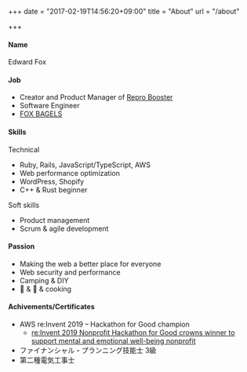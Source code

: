 +++
date = "2017-02-19T14:56:20+09:00"
title = "About"
url = "/about"

+++

<style>
  section.main .content .markdown ol > li {
    list-style-type: decimal;
  }
  section.main .content .markdown li > ul {
    margin: 0;
    padding-left: 1.5em;
  }
</style>

#### Name

Edward Fox

#### Job

- Creator and Product Manager of [Repro Booster](https://repro.io/products/booster/)
- Software Engineer
- [FOX BAGELS](https://www.instagram.com/foxbagels/)

#### Skills

Technical

- Ruby, Rails, JavaScript/TypeScript, AWS
- Web performance optimization
- WordPress, Shopify
- C++ & Rust beginner

Soft skills

- Product management
- Scrum & agile development

#### Passion

- Making the web a better place for everyone
- Web security and performance
- Camping & DIY
- 🍺 & 🍷 & cooking

#### Achivements/Certificates

- AWS re:Invent 2019 – Hackathon for Good champion
  - [re:Invent 2019 Nonprofit Hackathon for Good crowns winner to support mental and emotional well-being nonprofit](https://aws.amazon.com/blogs/publicsector/reinvent-2019-nonprofit-hackathon-for-good-crowns-winner-to-support-mental-and-emotional-well-being-nonprofit/)
- ファイナンシャル・プランニング技能士 3級
- 第二種電気工事士
